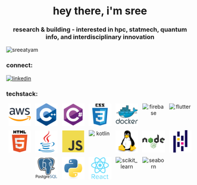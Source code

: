 <h1 align="center">hey there, i'm sree</h1>
<h3 align="center">research & building - interested in hpc, statmech, quantum info, and interdisciplinary innovation</h3>

<p align="left">
  <img src="https://komarev.com/ghpvc/?username=sreeatyam&label=Profile%20views&color=0e75b6&style=flat"
       alt="sreeatyam" />
</p>

<h3 align="left">connect:</h3>
<p align="left">
  <a href="https://linkedin.com/in/sreeatyam" target="_blank" rel="noreferrer">
    <img src="https://raw.githubusercontent.com/rahuldkjain/github-profile-readme-generator/master/src/images/icons/Social/linked-in-alt.svg"
         alt="linkedin" width="40" height="40" />
  </a>
</p>

<h3 align="left">techstack:</h3>
<div align="center" style="display:flex; justify-content:center; flex-wrap:wrap; gap:12px;">
  <img src="https://raw.githubusercontent.com/devicons/devicon/master/icons/amazonwebservices/amazonwebservices-original-wordmark.svg"
       alt="aws" style="width:60px; height:60px;" />
  <img src="https://raw.githubusercontent.com/devicons/devicon/master/icons/cplusplus/cplusplus-original.svg"
       alt="cplusplus" style="width:60px; height:60px;" />
  <img src="https://raw.githubusercontent.com/devicons/devicon/master/icons/csharp/csharp-original.svg"
       alt="csharp" style="width:60px; height:60px;" />
  <img src="https://raw.githubusercontent.com/devicons/devicon/master/icons/css3/css3-original-wordmark.svg"
       alt="css3" style="width:60px; height:60px;" />
  <img src="https://raw.githubusercontent.com/devicons/devicon/master/icons/docker/docker-original-wordmark.svg"
       alt="docker" style="width:60px; height:60px;" />
  <img src="https://www.vectorlogo.zone/logos/firebase/firebase-icon.svg"
       alt="firebase" style="width:60px; height:60px;" />
  <img src="https://www.vectorlogo.zone/logos/flutterio/flutterio-icon.svg"
       alt="flutter" style="width:60px; height:60px;" />
  <img src="https://raw.githubusercontent.com/devicons/devicon/master/icons/html5/html5-original-wordmark.svg"
       alt="html5" style="width:60px; height:60px;" />
  <img src="https://raw.githubusercontent.com/devicons/devicon/master/icons/java/java-original.svg"
       alt="java" style="width:60px; height:60px;" />
  <img src="https://raw.githubusercontent.com/devicons/devicon/master/icons/javascript/javascript-original.svg"
       alt="javascript" style="width:60px; height:60px;" />
  <img src="https://www.vectorlogo.zone/logos/kotlinlang/kotlinlang-icon.svg"
       alt="kotlin" style="width:60px; height:60px;" />
  <img src="https://raw.githubusercontent.com/devicons/devicon/master/icons/linux/linux-original.svg"
       alt="linux" style="width:60px; height:60px;" />
  <img src="https://raw.githubusercontent.com/devicons/devicon/master/icons/nodejs/nodejs-original-wordmark.svg"
       alt="nodejs" style="width:60px; height:60px;" />
  <img src="https://raw.githubusercontent.com/devicons/devicon/2ae2a900d2f041da66e950e4d48052658d850630/icons/pandas/pandas-original.svg"
       alt="pandas" style="width:60px; height:60px;" />
  <img src="https://raw.githubusercontent.com/devicons/devicon/master/icons/postgresql/postgresql-original-wordmark.svg"
       alt="postgresql" style="width:60px; height:60px;" />
  <img src="https://raw.githubusercontent.com/devicons/devicon/master/icons/python/python-original.svg"
       alt="python" style="width:60px; height:60px;" />
  <img src="https://raw.githubusercontent.com/devicons/devicon/master/icons/react/react-original-wordmark.svg"
       alt="react" style="width:60px; height:60px;" />
  <img src="https://upload.wikimedia.org/wikipedia/commons/0/05/Scikit_learn_logo_small.svg"
       alt="scikit_learn" style="width:60px; height:60px;" />
  <img src="https://seaborn.pydata.org/_images/logo-mark-lightbg.svg"
       alt="seaborn" style="width:60px; height:60px;" />
</div>
